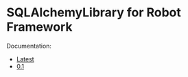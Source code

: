 # SQLAlchemyLibrary for Robot Framework

Documentation:

* [Latest](latest/SQLAlchemyLibrary.html)
* [0.1](0.1/SQLAlchemyLibrary.html)
